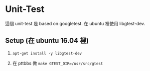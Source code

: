 Unit-Test
===========

這個 unit-test 是 based on googletest. 在 ubuntu 裡使用 libgtest-dev.

Setup (在 ubuntu 16.04 裡)
-----
1. `apt-get install -y libgtest-dev`

2. 在 pttbbs 做 `make GTEST_DIR=/usr/src/gtest`
